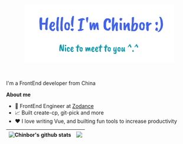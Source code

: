 <p align="center"><img width="80%" alt="Hello, I'm Chinbor. I do open source!" src="./gh-readme-header.png" /></p>

</br>

I'm a FrontEnd developer from China

**About me**

- 💼 FrontEnd Engineer at [Zodance](https://www.zodance.com)
- 📈 Built create-cp, git-pick and more
- ❤️ I love writing Vue, and builting fun tools to increase productivity


| <img align="center" src="https://chinbor.vercel.app/api?username=chinbor&show_icons=true&include_all_commits=true&theme=Gradient&hide_border=false" alt="Chinbor's github stats" /> | <img align="center" src="https://chinbor.vercel.app/api/top-langs/?username=chinbor&layout=compact&theme=Gradient&hide_border=false&layout=compact" /> |
| ------------- | ------------- |
